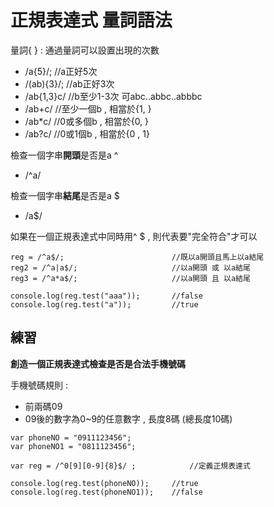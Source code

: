 # 正規表達式 量詞語法

量詞{ }  :  通過量詞可以設置出現的次數

- /a{5}/;		//a正好5次
- /(ab){3}/;    //ab正好3次
- /ab{1,3}c/   //b至少1-3次     可abc..abbc..abbbc
- /ab+c/        //至少一個b , 相當於{1, }
- /ab*c/         //0或多個b , 相當於{0, }
- /ab?c/         //0或1個b  ,  相當於{0 , 1}



檢查一個字串**開頭**是否是a		^

- /^a/

檢查一個字串**結尾**是否是a		$

- /a$/

如果在一個正規表達式中同時用^ $  ,  則代表要"完全符合"才可以

``` 
reg = /^a$/;						//既以a開頭且馬上以a結尾
reg2 = /^a|a$/;						//以a開頭 或 以a結尾
reg3 = /^a*a$/;						//以a開頭 且 以a結尾

console.log(reg.test("aaa"));		//false
console.log(reg.test("a"));			//true
```



## 練習

**創造一個正規表達式檢查是否是合法手機號碼**

手機號碼規則 : 

- 前兩碼09
- 09後的數字為0~9的任意數字 , 長度8碼  (總長度10碼)

``` 
var phoneNO = "0911123456";
var phoneNO1 = "0811123456";

var reg = /^0[9][0-9]{8}$/ ;			//定義正規表達式

console.log(reg.test(phoneNO));		//true
console.log(reg.test(phoneNO1));	//false
```




